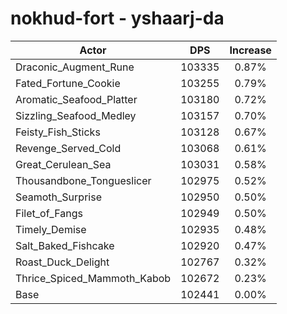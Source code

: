 # nokhud-fort - yshaarj-da
| Actor | DPS | Increase |
|---|:---:|:---:|
|Draconic_Augment_Rune|103335|0.87%|
|Fated_Fortune_Cookie|103255|0.79%|
|Aromatic_Seafood_Platter|103180|0.72%|
|Sizzling_Seafood_Medley|103157|0.70%|
|Feisty_Fish_Sticks|103128|0.67%|
|Revenge_Served_Cold|103068|0.61%|
|Great_Cerulean_Sea|103031|0.58%|
|Thousandbone_Tongueslicer|102975|0.52%|
|Seamoth_Surprise|102950|0.50%|
|Filet_of_Fangs|102949|0.50%|
|Timely_Demise|102935|0.48%|
|Salt_Baked_Fishcake|102920|0.47%|
|Roast_Duck_Delight|102767|0.32%|
|Thrice_Spiced_Mammoth_Kabob|102672|0.23%|
|Base|102441|0.00%|
